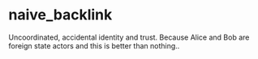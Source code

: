 # naive_backlink
Uncoordinated, accidental identity and trust. Because Alice and Bob are foreign state actors and this is better than nothing..
